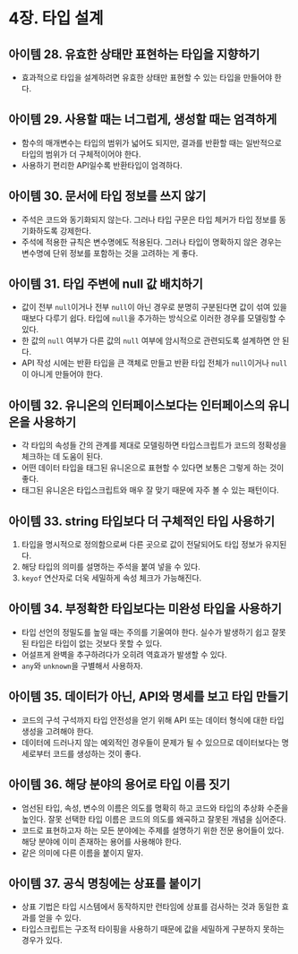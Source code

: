 # 4장. 타입 설계

## 아이템 28. 유효한 상태만 표현하는 타입을 지향하기

- 효과적으로 타입을 설계하려면 유효한 상태만 표현할 수 있는 타입을 만들어야 한다.

## 아이템 29. 사용할 때는 너그럽게, 생성할 때는 엄격하게

- 함수의 매개변수는 타입의 범위가 넓어도 되지만, 결과를 반환할 때는 일반적으로 타입의 범위가 더 구체적이어야 한다.
- 사용하기 편리한 API일수록 반환타입이 엄격하다.

## 아이템 30. 문서에 타입 정보를 쓰지 않기

- 주석은 코드와 동기화되지 않는다. 그러나 타입 구문은 타입 체커가 타입 정보를 동기화하도록 강제한다.
- 주석에 적용한 규칙은 변수명에도 적용된다. 그러나 타입이 명확하지 않은 경우는 변수명에 단위 정보를 포함하는 것을 고려하는 게 좋다.

## 아이템 31. 타입 주변에 null 값 배치하기

- 값이 전부 `null`이거나 전부 `null`이 아닌 경우로 분명히 구분된다면 값이 섞여 있을 때보다 다루기 쉽다. 타입에 `null`을 추가하는 방식으로 이러한 경우를 모델링할 수 있다.
- 한 값의 `null` 여부가 다른 값의 `null` 여부에 암시적으로 관련되도록 설계하면 안 된다.
- API 작성 시에는 반환 타입을 큰 객체로 만들고 반환 타입 전체가 `null`이거나 `null`이 아니게 만들어야 한다.

## 아이템 32. 유니온의 인터페이스보다는 인터페이스의 유니온을 사용하기

- 각 타입의 속성들 간의 관계를 제대로 모델링하면 타입스크립트가 코드의 정확성을 체크하는 데 도움이 된다.
- 어떤 데이터 타입을 태그된 유니온으로 표현할 수 있다면 보통은 그렇게 하는 것이 좋다.
- 태그된 유니온은 타입스크립트와 매우 잘 맞기 때문에 자주 볼 수 있는 패턴이다.

## 아이템 33. string 타입보다 더 구체적인 타입 사용하기

1. 타입을 명시적으로 정의함으로써 다른 곳으로 값이 전달되어도 타입 정보가 유지된다.
2. 해당 타입의 의미를 설명하는 주석을 붙여 넣을 수 있다.
3. `keyof` 연산자로 더욱 세밀하게 속성 체크가 가능해진다.

## 아이템 34. 부정확한 타입보다는 미완성 타입을 사용하기

- 타입 선언의 정밀도를 높일 때는 주의를 기울여야 한다. 실수가 발생하기 쉽고 잘못된 타입은 타입이 없는 것보다 못할 수 있다.
- 어설프게 완벽을 추구하려다가 오히려 역효과가 발생할 수 있다.
- `any`와 `unknown`을 구별해서 사용하자.

## 아이템 35. 데이터가 아닌, API와 명세를 보고 타입 만들기

- 코드의 구석 구석까지 타입 안전성을 얻기 위해 API 또는 데이터 형식에 대한 타입 생성을 고려해야 한다.
- 데이터에 드러나지 않는 예외적인 경우들이 문제가 될 수 있으므로 데이터보다는 명세로부터 코드를 생성하는 것이 좋다.

## 아이템 36. 해당 분야의 용어로 타입 이름 짓기

- 엄선된 타입, 속성, 변수의 이름은 의도를 명확히 하고 코드와 타입의 추상화 수준을 높인다. 잘못 선택한 타입 이름은 코드의 의도를 왜곡하고 잘못된 개념을 심어준다.
- 코드로 표현하고자 하는 모든 분야에는 주제를 설명하기 위한 전문 용어들이 있다. 해당 분야에 이미 존재하는 용어를 사용해야 한다.
- 같은 의미에 다른 이름을 붙이지 말자.

## 아이템 37. 공식 명칭에는 상표를 붙이기

- 상표 기법은 타입 시스템에서 동작하지만 런타임에 상표를 검사하는 것과 동일한 효과를 얻을 수 있다.
- 타입스크립트는 구조적 타이핑을 사용하기 때문에 값을 세밀하게 구분하지 못하는 경우가 있다.
